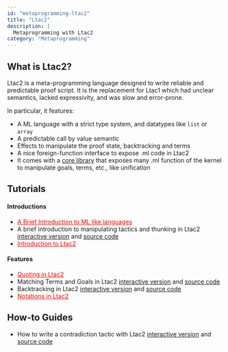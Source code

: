 ```yaml
---
id: "metaprogramming-ltac2"
title: "Ltac2"
description: |
  Metaprogramming with Ltac2
category: "Metaprogramming"
---
```


## What is Ltac2?

Ltac2 is a meta-programming language designed to write reliable and predictable proof script.
It is the replacement for Ltac1 which had unclear semantics, lacked expressivity, and was slow and error-prone.

In particular, it features:

- A ML language with a strict type system, and datatypes like `list` or `array`
- A predictable call by value semantic
- Effects to manipulate the proof state, backtracking and terms
- A nice foreign-function interface to expose .ml code in Ltac2
- It comes with a [core library](https://github.com/rocq-prover/rocq/tree/master/theories/Ltac2)
  that exposes many .ml function of the kernel to manipulate goals, terms, etc.,
  like unification

## Tutorials

#### Introductions

- <a href="https://github.com/rocq-prover/platform-docs/issues/97" style="color:red">A Brief Introduction to ML like languages</a>
- A brief introduction to manipulating tactics and thunking in Ltac2
  [interactive version](https://rocq-prover.org/platform-docs/metaprogramming/ltac2/tutorial_types_and_thunking.html) and
  [source code](https://rocq-prover.org/platform-docs/metaprogramming/ltac2/tutorial_types_and_thunking.v)
- <a href="https://github.com/rocq-prover/platform-docs/issues/92" style="color:red">Introduction to Ltac2</a>

#### Features

- <a href="https://github.com/rocq-prover/platform-docs/issues/93" style="color:red">Quoting in Ltac2</a>
- Matching Terms and Goals in Ltac2
  [interactive version](https://rocq-prover.org/platform-docs/metaprogramming/ltac2/tutorial_backtracking.html) and
  [source code](https://rocq-prover.org/platform-docs/metaprogramming/ltac2/tutorial_backtracking.v)
- Backtracking in Ltac2
  [interactive version](https://rocq-prover.org/platform-docs/metaprogramming/ltac2/tutorial_backtracking.html) and
  [source code](https://rocq-prover.org/platform-docs/metaprogramming/ltac2/tutorial_backtracking.v)
- <a href="https://github.com/rocq-prover/platform-docs/issues/95" style="color:red">Notations in Ltac2</a>

## How-to Guides

- How to write a contradiction tactic with Ltac2
  [interactive version](https://rocq-prover.org/platform-docs/metaprogramming/ltac2/how_to_contradiction.html) and
  [source code](https://rocq-prover.org/platform-docs/metaprogramming/ltac2/how_to_contradiction.v)
